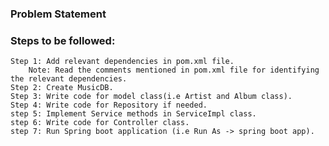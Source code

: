 
### Problem Statement

### Steps to be followed:

    Step 1: Add relevant dependencies in pom.xml file. 
        Note: Read the comments mentioned in pom.xml file for identifying the relevant dependencies.
    Step 2: Create MusicDB.
    Step 3: Write code for model class(i.e Artist and Album class).
    Step 4: Write code for Repository if needed.
    step 5: Implement Service methods in ServiceImpl class.
    step 6: Write code for Controller class.
    step 7: Run Spring boot application (i.e Run As -> spring boot app).
